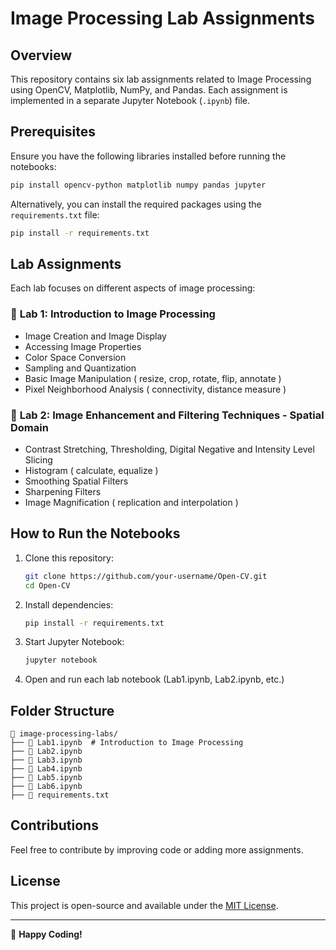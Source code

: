 # Image Processing Lab Assignments

## Overview
This repository contains six lab assignments related to Image Processing using OpenCV, Matplotlib, NumPy, and Pandas. Each assignment is implemented in a separate Jupyter Notebook (`.ipynb`) file.

## Prerequisites
Ensure you have the following libraries installed before running the notebooks:

```bash
pip install opencv-python matplotlib numpy pandas jupyter
```

Alternatively, you can install the required packages using the `requirements.txt` file:

```bash
pip install -r requirements.txt
```

## Lab Assignments
Each lab focuses on different aspects of image processing:

### 📌 **Lab 1: Introduction to Image Processing**
- Image Creation and Image Display
- Accessing Image Properties
- Color Space Conversion
- Sampling and Quantization
- Basic Image Manipulation ( resize, crop, rotate, flip, annotate )
- Pixel Neighborhood Analysis ( connectivity, distance measure )


### 📌 **Lab 2: Image Enhancement and Filtering Techniques - Spatial Domain**
- Contrast Stretching, Thresholding, Digital Negative and Intensity Level Slicing
- Histogram ( calculate, equalize )
- Smoothing Spatial Filters
- Sharpening Filters
- Image Magnification ( replication and interpolation )


## How to Run the Notebooks
1. Clone this repository:
   ```bash
   git clone https://github.com/your-username/Open-CV.git
   cd Open-CV
   ```
2. Install dependencies:
   ```bash
   pip install -r requirements.txt
   ```
3. Start Jupyter Notebook:
   ```bash
   jupyter notebook
   ```
4. Open and run each lab notebook (Lab1.ipynb, Lab2.ipynb, etc.)

## Folder Structure
```
📂 image-processing-labs/
├── 📜 Lab1.ipynb  # Introduction to Image Processing
├── 📜 Lab2.ipynb  
├── 📜 Lab3.ipynb  
├── 📜 Lab4.ipynb  
├── 📜 Lab5.ipynb
├── 📜 Lab6.ipynb 
├── 📜 requirements.txt 
```

## Contributions
Feel free to contribute by improving code or adding more assignments.

## License
This project is open-source and available under the [MIT License](LICENSE).

---
🚀 **Happy Coding!**

